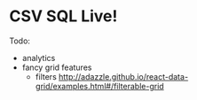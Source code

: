 # CSV SQL Live!

Todo:

- analytics
- fancy grid features
  - filters http://adazzle.github.io/react-data-grid/examples.html#/filterable-grid
